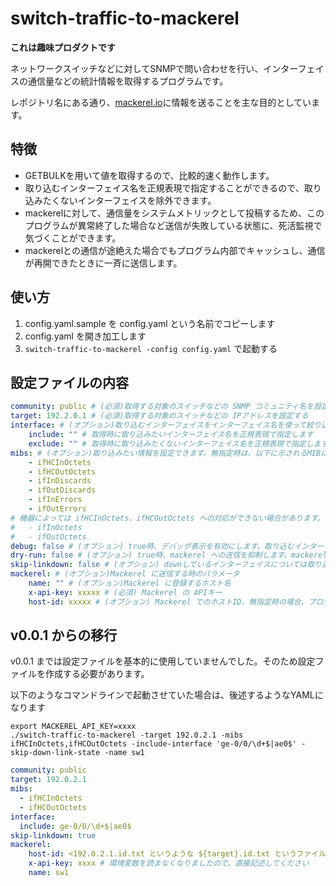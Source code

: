 # switch-traffic-to-mackerel

**これは趣味プロダクトです**

ネットワークスイッチなどに対してSNMPで問い合わせを行い、インターフェイスの通信量などの統計情報を取得するプログラムです。

レポジトリ名にある通り、[mackerel.io](https://ja.mackerel.io/)に情報を送ることを主な目的としています。

## 特徴

- GETBULKを用いて値を取得するので、比較的速く動作します。
- 取り込むインターフェイス名を正規表現で指定することができるので、取り込みたくないインターフェイスを除外できます。
- mackerelに対して、通信量をシステムメトリックとして投稿するため、このプログラムが異常終了した場合など送信が失敗している状態に、死活監視で気づくことができます。
- mackerelとの通信が途絶えた場合でもプログラム内部でキャッシュし、通信が再開できたときに一斉に送信します。

## 使い方

1. config.yaml.sample を config.yaml という名前でコピーします
2. config.yaml を開き加工します
3. `switch-traffic-to-mackerel -config config.yaml` で起動する

## 設定ファイルの内容

```yaml
community: public # (必須)取得する対象のスイッチなどの SNMP コミュニティ名を設定する
target: 192.2.0.1 # (必須)取得する対象のスイッチなどの IPアドレスを設定する
interface: # (オプション)取り込むインターフェイスをインターフェイス名を使って絞り込むことができます。includeとexcludeはそれぞれ排他です。
    include: "" # 取得時に取り込みたいインターフェイス名を正規表現で指定します
    exclude: "" # 取得時に取り込みたくないインターフェイス名を正規表現で指定します
mibs: # (オプション)取り込みたい情報を設定できます。無指定時は、以下に示されるMIBについての情報が取り込まれます
	- ifHCInOctets
	- ifHCOutOctets
	- ifInDiscards
	- ifOutDiscards
	- ifInErrors
	- ifOutErrors
# 機器によっては ifHCInOctets、ifHCOutOctets への対応ができない場合があります。その場合は、以下を明示的に指定する必要があります
#	- ifInOctets
#	- ifOutOctets
debug: false # (オプション) true時、デバッグ表示を有効にします。取り込むインターフェイス名およびその値を表示します
dry-run: false # (オプション) true時、mackerel への送信を抑制します。mackerel についての情報が設定ファイルに含まれてない場合は、強制的に true となります。
skip-linkdown: false # (オプション) downしているインターフェイスについては取り込みをスキップするオプションです
mackerel: # (オプション)Mackerel に送信する時のパラメータ
    name: "" # (オプション)Mackerel に登録するホスト名
    x-api-key: xxxxx # (必須) Mackerel の APIキー
    host-id: xxxxx # (オプション) Mackerel でのホストID、無指定時の場合、プログラム内で自動的に取得し、設定ファイルを更新します。
```

## v0.0.1 からの移行

v0.0.1 までは設定ファイルを基本的に使用していませんでした。そのため設定ファイルを作成する必要があります。

以下のようなコマンドラインで起動させていた場合は、後述するようなYAMLになります

```
export MACKEREL_API_KEY=xxxx
./switch-traffic-to-mackerel -target 192.0.2.1 -mibs ifHCInOctets,ifHCOutOctets -include-interface 'ge-0/0/\d+$|ae0$' -skip-down-link-state -name sw1
```

```yaml
community: public
target: 192.0.2.1
mibs:
  - ifHCInOctets
  - ifHCOutOctets
interface:
  include: ge-0/0/\d+$|ae0$
skip-linkdown: true
mackerel:
    host-id: <192.0.2.1.id.txt というような ${target}.id.txt というファイルにホストIDが記録されているので転記してください>
    x-api-key: xxxx # 環境変数を読まなくなりましたので、直接記述してください
    name: sw1
```


